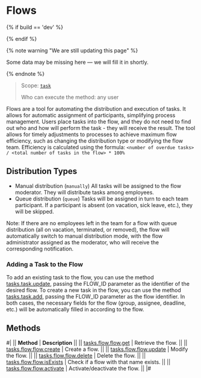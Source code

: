 # Flows

{% if build == 'dev' %}

{% endif %}

{% note warning "We are still updating this page" %}

Some data may be missing here — we will fill it in shortly.

{% endnote %}

> Scope: [`task`](../../scopes/permissions.md)
>
> Who can execute the method: any user

Flows are a tool for automating the distribution and execution of tasks. It allows for automatic assignment of participants, simplifying process management. Users place tasks into the flow, and they do not need to find out who and how will perform the task - they will receive the result.
The tool allows for timely adjustments to processes to achieve maximum flow efficiency, such as changing the distribution type or modifying the flow team. Efficiency is calculated using the formula: `<number of overdue tasks> / <total number of tasks in the flow> * 100%`

## Distribution Types

- Manual distribution (`manually`)
All tasks will be assigned to the flow moderator. They will distribute tasks among employees.
- Queue distribution (`queue`)
Tasks will be assigned in turn to each team participant. If a participant is absent (on vacation, sick leave, etc.), they will be skipped.

Note:
If there are no employees left in the team for a flow with queue distribution (all on vacation, terminated, or removed), the flow will automatically switch to manual distribution mode, with the flow administrator assigned as the moderator, who will receive the corresponding notification.

### Adding a Task to the Flow
To add an existing task to the flow, you can use the method [tasks.task.update](../tasks-task-update.md), passing the FLOW_ID parameter as the identifier of the desired flow.
To create a new task in the flow, you can use the method [tasks.task.add](../tasks-task-add.md), passing the FLOW_ID parameter as the flow identifier.
In both cases, the necessary fields for the flow (group, assignee, deadline, etc.) will be automatically filled in according to the flow.

## Methods

#|
|| **Method** | **Description** ||
|| [tasks.flow.flow.get](./tasks-flow-flow-get.md) | Retrieve the flow. ||
|| [tasks.flow.flow.create](./tasks-flow-flow-create.md) | Create a flow. ||
|| [tasks.flow.flow.update](./tasks-flow-flow-update.md) | Modify the flow. ||
|| [tasks.flow.flow.delete](./tasks-flow-flow-delete.md) | Delete the flow. ||
|| [tasks.flow.flow.isExists](./tasks-flow-flow-is-exists.md) | Check if a flow with that name exists. ||
|| [tasks.flow.flow.activate](./tasks-flow-flow-activate.md) | Activate/deactivate the flow. ||
|#